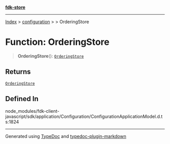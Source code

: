 [**fdk-store**](../../../README.md)
***

[Index](../../../API.md) > [configuration](../../README.md) > [<internal>](../README.md) > OrderingStore

# Function: OrderingStore

> **OrderingStore**(): [`OrderingStore`](../type-aliases/type-alias.OrderingStore.md)

## Returns

[`OrderingStore`](../type-aliases/type-alias.OrderingStore.md)

## Defined In

node\_modules/fdk-client-javascript/sdk/application/Configuration/ConfigurationApplicationModel.d.ts:1824

***
Generated using [TypeDoc](https://typedoc.org/) and [typedoc-plugin-markdown](https://www.npmjs.com/package/typedoc-plugin-markdown)
